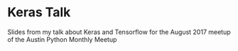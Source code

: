 # Keras Talk
Slides from my talk about Keras and Tensorflow for the August 2017 meetup of the Austin Python Monthly Meetup
